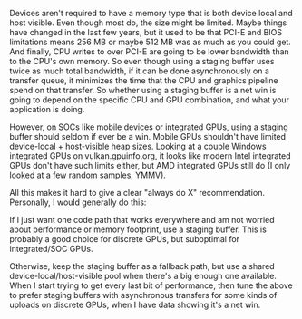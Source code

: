 Devices aren't required to have a memory type that is both device local and host visible.
Even though most do, the size might be limited. Maybe things have changed in the last few years,
but it used to be that PCI-E and BIOS limitations means 256 MB or maybe 512 MB was as much as you could get.
And finally, CPU writes to over PCI-E are going to be lower bandwidth than to the CPU's own memory. 
So even though using a staging buffer uses twice as much total bandwidth, 
if it can be done asynchronously on a transfer queue, it minimizes the time that the CPU and
graphics pipeline spend on that transfer. So whether using a staging buffer is a net win 
is going to depend on the specific CPU and GPU combination, and what your application is doing.

However, on SOCs like mobile devices or integrated GPUs, using a staging buffer should seldom if ever be a win.
Mobile GPUs shouldn't have limited device-local + host-visible heap sizes. 
Looking at a couple Windows integrated GPUs on vulkan.gpuinfo.org, it looks like modern Intel integrated GPUs
don't have such limits either, but AMD integrated GPUs still do (I only looked at a few random samples, YMMV).

All this makes it hard to give a clear "always do X" recommendation. Personally, I would generally do this:

If I just want one code path that works everywhere and am not worried about performance or memory footprint,
use a staging buffer. This is probably a good choice for discrete GPUs, but suboptimal for integrated/SOC GPUs.

Otherwise, keep the staging buffer as a fallback path, but use a shared device-local/host-visible pool
when there's a big enough one available. When I start trying to get every last bit of performance,
then tune the above to prefer staging buffers with asynchronous transfers for some kinds of uploads 
on discrete GPUs, when I have data showing it's a net win.
